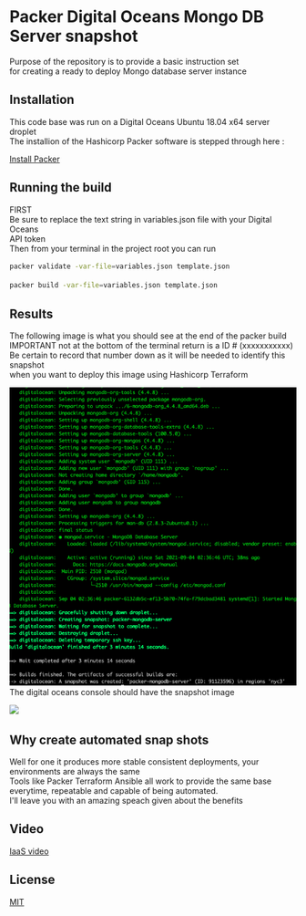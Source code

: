 
# Packer Digital Oceans Mongo DB Server snapshot

Purpose of the repository is to provide a basic instruction set  
for creating a ready to deploy Mongo database server instance
## Installation

This code base was run on a Digital Oceans Ubuntu 18.04 x64 server droplet  
The installion of the Hashicorp Packer software is stepped through here :  

[Install Packer](https://learn.hashicorp.com/tutorials/packer/get-started-install-cli)  

## Running the build  
FIRST  
Be sure to replace the text string in variables.json file with your Digital Oceans  
API token  
Then from your terminal in the project root you can run  

```bash
packer validate -var-file=variables.json template.json  

packer build -var-file=variables.json template.json
```  
## Results  
The following image is what you should see at the end of the packer build  
IMPORTANT not at the bottom of the terminal return is a ID # (xxxxxxxxxxx)  
Be certain to record that number down as it will be needed to identify this snapshot  
when you want to deploy this image using Hashicorp Terraform

![](images/terminal.png?raw=true)  
The digital oceans console should have the snapshot image  

![](images/snaapshotweb.png?raw=true)  

## Why create automated snap shots
Well for one it produces more stable consistent deployments, your environments are always the same  
Tools like Packer Terraform  Ansible all work to provide the same base everytime, repeatable and capable of being automated.  
I'll leave you with an amazing speach given about the benefits  
## Video  
[IaaS video](https://www.youtube.com/watch?v=RTEgE2lcyk4)  

## License
[MIT](https://choosealicense.com/licenses/mit/)
